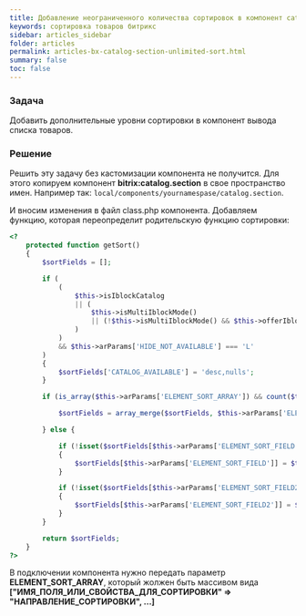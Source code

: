 ```yaml
---
title: Добавление неограниченного количества сортировок в компонент catalog.section | Статьи CMS "1С Битрикс"
keywords: сортировка товаров битрикс
sidebar: articles_sidebar
folder: articles
permalink: articles-bx-catalog-section-unlimited-sort.html
summary: false
toc: false
---
```


### Задача

Добавить дополнительные уровни сортировки в компонент вывода списка товаров.

### Решение

Решить эту задачу без кастомизации компонента не получится. Для этого копируем компонент **bitrix:catalog.section** в свое пространство имен. Например так: ```local/components/yournamespase/catalog.section```.

И вносим изменения в файл class.php компонента. Добавляем функцию, которая переопределит родительскую функцию сортировки:

```php
<?
    protected function getSort()
    {
        $sortFields = [];

        if (
            (
                $this->isIblockCatalog
                || (
                    $this->isMultiIblockMode()
                    || (!$this->isMultiIblockMode() && $this->offerIblockExist($this->arParams['IBLOCK_ID']))
                )
            )
            && $this->arParams['HIDE_NOT_AVAILABLE'] === 'L'
        )
        {
            $sortFields['CATALOG_AVAILABLE'] = 'desc,nulls';
        }

        if (is_array($this->arParams['ELEMENT_SORT_ARRAY']) && count($this->arParams['ELEMENT_SORT_ARRAY']) > 0) {

            $sortFields = array_merge($sortFields, $this->arParams['ELEMENT_SORT_ARRAY']);

        } else {

            if (!isset($sortFields[$this->arParams['ELEMENT_SORT_FIELD']]))
            {
                $sortFields[$this->arParams['ELEMENT_SORT_FIELD']] = $this->arParams['ELEMENT_SORT_ORDER'];
            }

            if (!isset($sortFields[$this->arParams['ELEMENT_SORT_FIELD2']]))
            {
                $sortFields[$this->arParams['ELEMENT_SORT_FIELD2']] = $this->arParams['ELEMENT_SORT_ORDER2'];
            }
        }

        return $sortFields;
    }
?>
```

В подключении компонента нужно передать параметр **ELEMENT_SORT_ARRAY**, который жолжен быть массивом вида **["ИМЯ_ПОЛЯ_ИЛИ_СВОЙСТВА_ДЛЯ_СОРТИРОВКИ" => "НАПРАВЛЕНИЕ_СОРТИРОВКИ", ...]**
